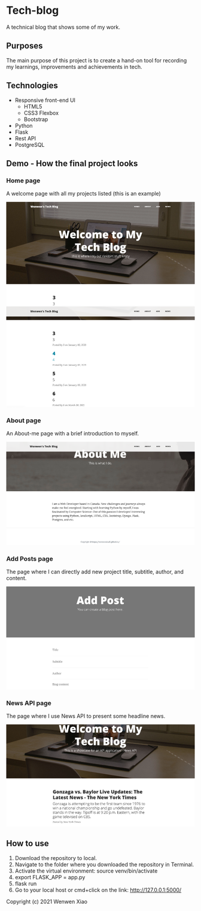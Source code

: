 # Tech-blog
A technical blog that shows some of my work. 

## Purposes
The main purpose of this project is to create a hand-on tool for recording my learnings, improvements and achievements in tech.

## Technologies
- Responsive front-end UI 
  - HTML5
  - CSS3 Flexbox
  - Bootstrap
- Python
- Flask
- Rest API
- PostgreSQL

## Demo - How the final project looks
### Home page
A welcome page with all my projects listed (this is an example)

![Index page 1](/static/IndexPage1.png)
![Index page 2](/static/IndexPage2.png)

### About page
An About-me page with a brief introduction to myself.

![About page](/static/AboutPage.png)

### Add Posts page
The page where I can directly add new project title, subtitle, author, and content. 

![Add Posts page](/static/AddPostsPage.png)

### News API page
The page where I use News API to present some headline news.

![News API page](/static/NewsAPI.png)

## How to use
1. Download the repository to local.
2. Navigate to the folder where you downloaded the repository in Terminal.
2. Activate the virtual environment: source venv/bin/activate
3. export FLASK_APP = app.py
4. flask run
5. Go to your local host or cmd+click on the link: http://127.0.0.1:5000/


Copyright (c) 2021 Wenwen Xiao




